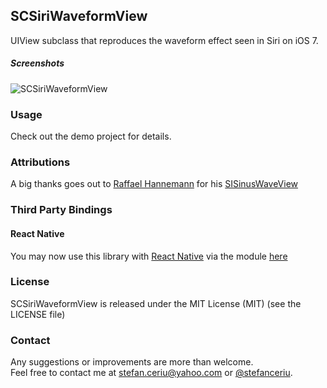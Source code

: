 ## SCSiriWaveformView

UIView subclass that reproduces the waveform effect seen in Siri on iOS 7.

##### Screenshots

![SCSiriWaveformView](https://drive.google.com/uc?export=download&id=0ByLCkUO90ltoSVloLXRKSC1DbEk)

### Usage

Check out the demo project for details.

### Attributions
A big thanks goes out to [Raffael Hannemann](https://twitter.com/raffael_me/) for his [SISinusWaveView](https://github.com/raffael/SISinusWaveView)

### Third Party Bindings

#### React Native
You may now use this library with [React Native](https://github.com/facebook/react-native) via the module [here](https://github.com/prscX/react-native-siri-wave-view)


### License
SCSiriWaveformView is released under the MIT License (MIT) (see the LICENSE file)

### Contact
Any suggestions or improvements are more than welcome.<br>
Feel free to contact me at [stefan.ceriu@yahoo.com](mailto:stefan.ceriu@yahoo.com) or [@stefanceriu](https://twitter.com/stefanceriu).
